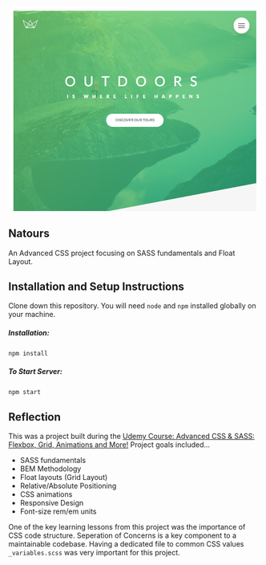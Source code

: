 <p align="center">
  <img src="./img/ss1.png" width="500"/>
</p>

## Natours
An Advanced CSS project focusing on SASS fundamentals and Float Layout.

## Installation and Setup Instructions
Clone down this repository. You will need `node` and `npm` installed globally on your machine.  
##### Installation:

`npm install`  

##### To Start Server:

`npm start`  

## Reflection
This was a project built during the [Udemy Course: Advanced CSS & SASS: Flexbox, Grid, Animations and More!](https://www.udemy.com/advanced-css-and-sass/) Project goals included... 

* SASS fundamentals
* BEM Methodology
* Float layouts (Grid Layout)
* Relative/Absolute Positioning
* CSS animations
* Responsive Design
* Font-size rem/em units

One of the key learning lessons from this project was the importance of CSS code structure. Seperation of Concerns is a key component to a maintainable codebase. Having a dedicated file to common CSS values `_variables.scss` was very important for this project.